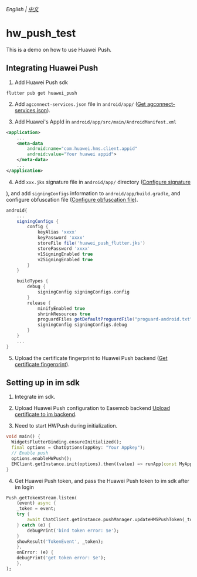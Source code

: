 _English | [中文](./README_zh.md)_

# hw_push_test

This is a demo on how to use Huawei Push.

## Integrating Huawei Push

1. Add Huawei Push sdk

```shell
flutter pub get huawei_push
```

2. Add `agconnect-services.json` file in `android/app/` ([Get agconnect-services.json](!https://developer.huawei.com/consumer/cn/doc/HMSCore-Guides/android-integrating-sdk-0000001050040084)).

3. Add Huawei's AppId in `android/app/src/main/AndroidManifest.xml`

```xml
<application>
    ...
    <meta-data
        android:name="com.huawei.hms.client.appid"
        android:value="Your huawei appid">
    </meta-data>
    ...
</application>
```

4. Add `xxx.jks` signature file in `android/app/` directory ([Configure signature](!https://developer.huawei.com/consumer/cn/doc/HMSCore-Guides/android-integrating-sdk-0000001050040084#section9256185512327)

), and add `signingConfigs` information to `android/app/build.gradle`, and configure obfuscation file ([Configure obfuscation file](!https://developer.huawei.com/consumer/cn/doc/HMSCore-Guides/android-config-obfuscation-scripts-0000001050176973)).


```gradle
android{
    ...
    signingConfigs {
        config {
            keyAlias 'xxxx'
            keyPassword 'xxxx'
            storeFile file('huawei_push_flutter.jks')
            storePassword 'xxxx'
            v1SigningEnabled true
            v2SigningEnabled true
        }
    }

    buildTypes {
        debug {
            signingConfig signingConfigs.config
        }
        release {
            minifyEnabled true
            shrinkResources true
            proguardFiles getDefaultProguardFile("proguard-android.txt"), "proguard-rules.pro"
            signingConfig signingConfigs.debug
        }
    }
    ...
}
```

5. Upload the certificate fingerprint to Huawei Push backend ([Get certificate fingerprint](!https://developer.huawei.com/consumer/cn/doc/HMSCore-Guides/android-config-agc-0000001050170137)).

## Setting up in im sdk

1. Integrate im sdk.

2. Upload Huawei Push configuration to Easemob backend [Upload certificate to im backend](!https://doc.easemob.com/document/android/push.html#%E4%B8%8A%E4%BC%A0%E5%88%B0%E8%AE%BE%E5%A4%87%E8%AF%81%E4%B9%A6%E5%88%B0%E7%8E%AF%E4%BF%A1%E5%8D%B3%E6%97%B6%E9%80%9A%E8%AE%AF%E4%BA%91%E6%8E%A7%E5%88%B6%E5%8F%B0).

3. Need to start HWPush during initialization.

```dart
void main() {
  WidgetsFlutterBinding.ensureInitialized();
  final options = ChatOptions(appKey: "Your Appkey");
  // Enable push
  options.enableHWPush();
  EMClient.getInstance.init(options).then((value) => runApp(const MyApp()));
}
```

4. Get Huawei Push token, and pass the Huawei Push token to im sdk after im login

```dart
Push.getTokenStream.listen(
    (event) async {
    _token = event;
    try {
        await ChatClient.getInstance.pushManager.updateHMSPushToken(_token);
    } catch (e) {
        debugPrint('bind token error: $e');
    }
    showResult('TokenEvent', _token);
    },
    onError: (e) {
    debugPrint('get token error: $e');
    },
);
```